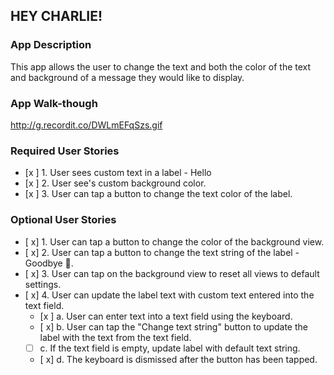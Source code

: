 ## HEY CHARLIE!

### App Description
This app allows the user to change the text and both the color of the text and background of a message they would like to display.

### App Walk-though
http://g.recordit.co/DWLmEFqSzs.gif

### Required User Stories
- [x ] 1. User sees custom text in a label - Hello
- [x ] 2. User see's custom background color.
- [x ] 3. User can tap a button to change the text color of the label.

### Optional User Stories
- [ x] 1. User can tap a button to change the color of the background view.
- [ x] 2. User can tap a button to change the text string of the label - Goodbye 👋.
- [ x] 3. User can tap on the background view to reset all views to default settings.
- [ x] 4. User can update the label text with custom text entered into the text field.
   - [x ] a. User can enter text into a text field using the keyboard.
   - [ x] b. User can tap the "Change text string" button to update the label with the text from the text field.
   - [ ] c. If the text field is empty, update label with default text string.
   - [ x] d. The keyboard is dismissed after the button has been tapped.
